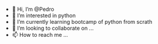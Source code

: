 - 👋 Hi, I’m @Pedro
- 👀 I’m interested in python
- 🌱 I’m currently learning bootcamp of python from scrath
- 💞️ I’m looking to collaborate on ...
- 📫 How to reach me ...

<!---
Pedroff83/Pedroff83 is a ✨ special ✨ repository because its `README.md` (this file) appears on your GitHub profile.
You can click the Preview link to take a look at your changes.
--->
